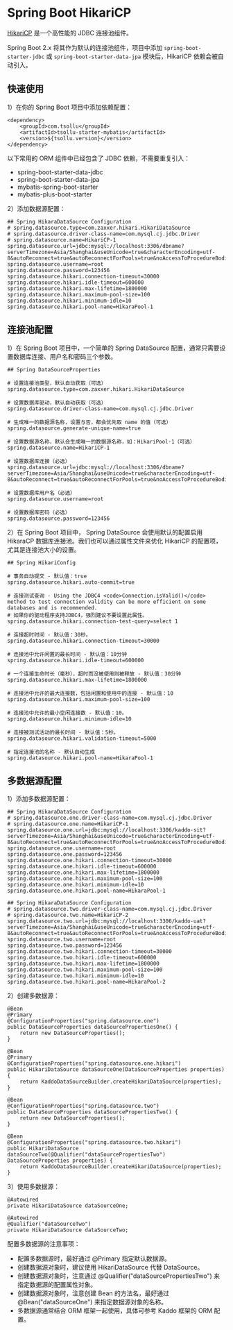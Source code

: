 # Spring Boot HikariCP

[HikariCP](https://github.com/brettwooldridge/HikariCP) 是一个高性能的 JDBC 连接池组件。

Spring Boot 2.x 将其作为默认的连接池组件，项目中添加 `spring-boot-starter-jdbc` 或 `spring-boot-starter-data-jpa`  模块后，HikariCP 依赖会被自动引入。

## 快速使用

1）在你的 Spring Boot 项目中添加依赖配置：

```
<dependency>
    <groupId>com.tsollu</groupId>
    <artifactId>tsollu-starter-mybatis</artifactId>
    <version>${tsollu.version}</version>
</dependency>
```

以下常用的 ORM 组件中已经包含了 JDBC 依赖，不需要重复引入：

- spring-boot-starter-data-jdbc
- spring-boot-starter-data-jpa
- mybatis-spring-boot-starter
- mybatis-plus-boot-starter

2）添加数据源配置：

```
## Spring HikaraDataSource Configuration
# spring.datasource.type=com.zaxxer.hikari.HikariDataSource
# spring.datasource.driver-class-name=com.mysql.cj.jdbc.Driver
# spring.datasource.name=HikariCP-1
spring.datasource.url=jdbc:mysql://localhost:3306/dbname?serverTimezone=Asia/Shanghai&useUnicode=true&characterEncoding=utf-8&autoReconnect=true&autoReconnectForPools=true&noAccessToProcedureBodies=true&allowMultiQueries=true&zeroDateTimeBehavior=convertToNull
spring.datasource.username=root
spring.datasource.password=123456
spring.datasource.hikari.connection-timeout=30000
spring.datasource.hikari.idle-timeout=600000
spring.datasource.hikari.max-lifetime=1800000
spring.datasource.hikari.maximum-pool-size=100
spring.datasource.hikari.minimum-idle=10
spring.datasource.hikari.pool-name=HikaraPool-1
```

## 连接池配置

1）在 Spring Boot 项目中，一个简单的 Spring DataSource 配置，通常只需要设置数据库连接、用户名和密码三个参数。

```
## Spring DataSourceProperties

# 设置连接池类型，默认自动获取（可选）
spring.datasource.type=com.zaxxer.hikari.HikariDataSource

# 设置数据库驱动，默认自动获取（可选）
spring.datasource.driver-class-name=com.mysql.cj.jdbc.Driver

# 生成唯一的数据源名称，设置与否，都会优先取 name 的值（可选）
spring.datasource.generate-unique-name=true

# 设置数据源名称，默认会生成唯一的数据源名称，如：HikariPool-1（可选）
spring.datasource.name=HikariCP-1

# 设置数据库连接（必选）
spring.datasource.url=jdbc:mysql://localhost:3306/dbname?serverTimezone=Asia/Shanghai&useUnicode=true&characterEncoding=utf-8&autoReconnect=true&autoReconnectForPools=true&noAccessToProcedureBodies=true&allowMultiQueries=true&zeroDateTimeBehavior=convertToNull

# 设置数据库用户名（必选）
spring.datasource.username=root

# 设置数据库密码（必选）
spring.datasource.password=123456
```

2）在 Spring Boot 项目中， Spring DataSource 会使用默认的配置启用 HikaraCP 数据库连接池。我们也可以通过属性文件来优化 HikariCP 的配置项，尤其是连接池大小的设置。

```
## Spring HikariConfig

# 事务自动提交 - 默认值：true
spring.datasource.hikari.auto-commit=true

# 连接测试查询 - Using the JDBC4 <code>Connection.isValid()</code> method to test connection validity can be more efficient on some databases and is recommended.
# 如果你的驱动程序支持JDBC4，强烈建议不要设置此属性。
spring.datasource.hikari.connection-test-query=select 1

# 连接超时时间 - 默认值：30秒。
spring.datasource.hikari.connection-timeout=30000

# 连接池中允许闲置的最长时间 - 默认值：10分钟
spring.datasource.hikari.idle-timeout=600000

# 一个连接生命时长（毫秒），超时而没被使用则被释放 - 默认值：30分钟
spring.datasource.hikari.max-lifetime=1800000

# 连接池中允许的最大连接数，包括闲置和使用中的连接 - 默认值：10
spring.datasource.hikari.maximum-pool-size=100

# 连接池中允许的最小空闲连接数 - 默认值：10。
spring.datasource.hikari.minimum-idle=10

# 连接被测试活动的最长时间 - 默认值：5秒。
spring.datasource.hikari.validation-timeout=5000

# 指定连接池的名称 - 默认自动生成
spring.datasource.hikari.pool-name=HikaraPool-1
```

## 多数据源配置

1）添加多数据源配置：

```
## Spring HikaraDataSource Configuration
# spring.datasource.one.driver-class-name=com.mysql.cj.jdbc.Driver
# spring.datasource.one.name=HikariCP-1
spring.datasource.one.url=jdbc:mysql://localhost:3306/kaddo-sit?serverTimezone=Asia/Shanghai&useUnicode=true&characterEncoding=utf-8&autoReconnect=true&autoReconnectForPools=true&noAccessToProcedureBodies=true&allowMultiQueries=true&zeroDateTimeBehavior=convertToNull
spring.datasource.one.username=root
spring.datasource.one.password=123456
spring.datasource.one.hikari.connection-timeout=30000
spring.datasource.one.hikari.idle-timeout=600000
spring.datasource.one.hikari.max-lifetime=1800000
spring.datasource.one.hikari.maximum-pool-size=100
spring.datasource.one.hikari.minimum-idle=10
spring.datasource.one.hikari.pool-name=HikaraPool-1

## Spring HikaraDataSource Configuration
# spring.datasource.two.driver-class-name=com.mysql.cj.jdbc.Driver
# spring.datasource.two.name=HikariCP-2
spring.datasource.two.url=jdbc:mysql://localhost:3306/kaddo-uat?serverTimezone=Asia/Shanghai&useUnicode=true&characterEncoding=utf-8&autoReconnect=true&autoReconnectForPools=true&noAccessToProcedureBodies=true&allowMultiQueries=true&zeroDateTimeBehavior=convertToNull
spring.datasource.two.username=root
spring.datasource.two.password=123456
spring.datasource.two.hikari.connection-timeout=30000
spring.datasource.two.hikari.idle-timeout=600000
spring.datasource.two.hikari.max-lifetime=1800000
spring.datasource.two.hikari.maximum-pool-size=100
spring.datasource.two.hikari.minimum-idle=10
spring.datasource.two.hikari.pool-name=HikaraPool-2
```

2）创建多数据源：

```
@Bean
@Primary
@ConfigurationProperties("spring.datasource.one")
public DataSourceProperties dataSourcePropertiesOne() {
	return new DataSourceProperties();
}

@Bean
@Primary
@ConfigurationProperties("spring.datasource.one.hikari")
public HikariDataSource dataSourceOne(DataSourceProperties properties) {
	return KaddoDataSourceBuilder.createHikariDataSource(properties);
}

@Bean
@ConfigurationProperties("spring.datasource.two")
public DataSourceProperties dataSourcePropertiesTwo() {
	return new DataSourceProperties();
}

@Bean
@ConfigurationProperties("spring.datasource.two.hikari")
public HikariDataSource dataSourceTwo(@Qualifier("dataSourcePropertiesTwo") DataSourceProperties properties) {
	return KaddoDataSourceBuilder.createHikariDataSource(properties);
}
```

3）使用多数据源：

```
@Autowired
private HikariDataSource dataSourceOne;

@Autowired
@Qualifier("dataSourceTwo")
private HikariDataSource dataSourceTwo;
```

配置多数据源的注意事项：

* 配置多数据源时，最好通过 @Primary 指定默认数据源。
* 创建数据源对象时，建议使用 HikariDataSource 代替 DataSource。
* 创建数据源对象时，注意通过 @Qualifier("dataSourcePropertiesTwo") 来指定数据源的配置属性对象。
* 创建数据源对象时，注意创建 Bean 的方法名，最好通过 @Bean("dataSourceOne") 来指定数据源对象的名称。
* 多数据源通常结合 ORM 框架一起使用，具体可参考 Kaddo 框架的 ORM 配置。
